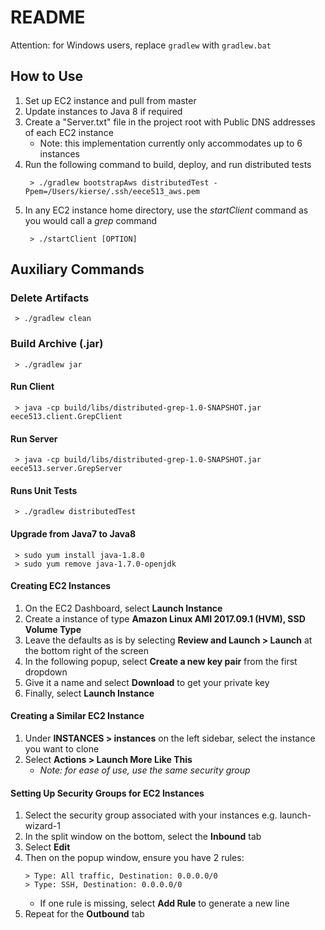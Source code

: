 # README #

Attention: for Windows users, replace `gradlew` with `gradlew.bat`

## How to Use ##
1. Set up EC2 instance and pull from master
2. Update instances to Java 8 if required
3. Create a "Server.txt" file in the project root with Public DNS addresses of each EC2 instance
    * Note: this implementation currently only accommodates up to 6 instances
4. Run the following command to build, deploy, and run distributed tests
    ```
     > ./gradlew bootstrapAws distributedTest -Ppem=/Users/kierse/.ssh/eece513_aws.pem
    ```
5. In any EC2 instance home directory, use the _startClient_ command as you would call a _grep_ command
    ```
     > ./startClient [OPTION]
    ```

## Auxiliary Commands ##

### Delete Artifacts ###
```
 > ./gradlew clean 
```

### Build Archive (.jar) ###

```
 > ./gradlew jar
```

#### Run Client ####

```
 > java -cp build/libs/distributed-grep-1.0-SNAPSHOT.jar eece513.client.GrepClient
```

#### Run Server ####
```
 > java -cp build/libs/distributed-grep-1.0-SNAPSHOT.jar eece513.server.GrepServer
```

#### Runs Unit Tests ####
```
 > ./gradlew distributedTest
```

#### Upgrade from Java7 to Java8 ####
```
 > sudo yum install java-1.8.0
 > sudo yum remove java-1.7.0-openjdk
```

#### Creating EC2 Instances ####
1. On the EC2 Dashboard, select **Launch Instance**
2. Create a instance of type **Amazon Linux AMI 2017.09.1 (HVM), SSD Volume Type**
3. Leave the defaults as is by selecting **Review and Launch > Launch** at the bottom right of the screen
4. In the following popup, select **Create a new key pair** from the first dropdown
5. Give it a name and select **Download** to get your private key
6. Finally, select **Launch Instance**

#### Creating a Similar EC2 Instance ####
1. Under **INSTANCES > instances** on the left sidebar, select the instance you want to clone
2. Select **Actions > Launch More Like This** 
    * _Note: for ease of use, use the same security group_

#### Setting Up Security Groups for EC2 Instances ####
1. Select the security group associated with your instances e.g. launch-wizard-1
2. In the split window on the bottom, select the **Inbound** tab
3. Select **Edit**
4. Then on the popup window, ensure you have 2 rules:
    ```
    > Type: All traffic, Destination: 0.0.0.0/0
    > Type: SSH, Destination: 0.0.0.0/0
    ```
    * If one rule is missing, select **Add Rule** to generate a new line
5. Repeat for the **Outbound** tab